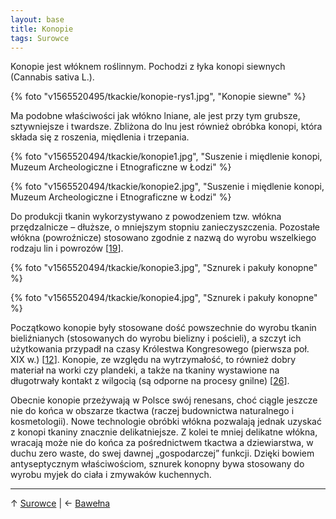 ```yaml
---
layout: base
title: Konopie
tags: Surowce
---
```


Konopie jest włóknem roślinnym. Pochodzi z łyka konopi siewnych (Cannabis sativa L.).

{% foto "v1565520495/tkackie/konopie-rys1.jpg", "Konopie siewne" %}

Ma podobne właściwości jak włókno lniane, ale jest przy tym grubsze, sztywniejsze i twardsze. Zbliżona do lnu jest również obróbka konopi, która składa się z roszenia, międlenia i trzepania.

{% foto "v1565520494/tkackie/konopie1.jpg", "Suszenie i międlenie konopi, Muzeum Archeologiczne i Etnograficzne w Łodzi" %}

{% foto "v1565520494/tkackie/konopie2.jpg", "Suszenie i międlenie konopi, Muzeum Archeologiczne i Etnograficzne w Łodzi" %}

Do produkcji tkanin wykorzystywano z powodzeniem tzw. włókna przędzalnicze – dłuższe, o mniejszym stopniu zanieczyszczenia. Pozostałe włókna (powroźnicze) stosowano zgodnie z nazwą do wyrobu wszelkiego rodzaju lin i powrozów [[19][bibliografia]].

{% foto "v1565520494/tkackie/konopie3.jpg", "Sznurek i pakuły konopne" %}

{% foto "v1565520494/tkackie/konopie4.jpg", "Sznurek i pakuły konopne" %}

Początkowo konopie były stosowane dość powszechnie do wyrobu tkanin bieliźnianych (stosowanych do wyrobu bielizny i pościeli), a szczyt ich użytkowania przypadł na czasy Królestwa Kongresowego (pierwsza poł. XIX w.) [[12][bibliografia]]. Konopie, ze względu na wytrzymałość, to również dobry materiał na worki czy plandeki, a także na tkaniny wystawione na długotrwały kontakt z wilgocią (są odporne na procesy gnilne) [[26][bibliografia]].

Obecnie konopie przeżywają w Polsce swój renesans, choć ciągle jeszcze nie do końca w obszarze tkactwa (raczej budownictwa naturalnego i kosmetologii). Nowe technologie obróbki włókna pozwalają jednak uzyskać z konopi tkaniny znacznie delikatniejsze. Z kolei te mniej delikatne włókna, wracają może nie do końca za pośrednictwem tkactwa a dziewiarstwa, w duchu zero waste, do swej dawnej „gospodarczej” funkcji. Dzięki bowiem antyseptycznym właściwościom, sznurek konopny bywa stosowany do wyrobu myjek do ciała i zmywaków kuchennych.

---

↑ [Surowce](/surowce/#main) | ← [Bawełna](/surowce/bawelna/#main)

[bibliografia]: /bibliografia/#main